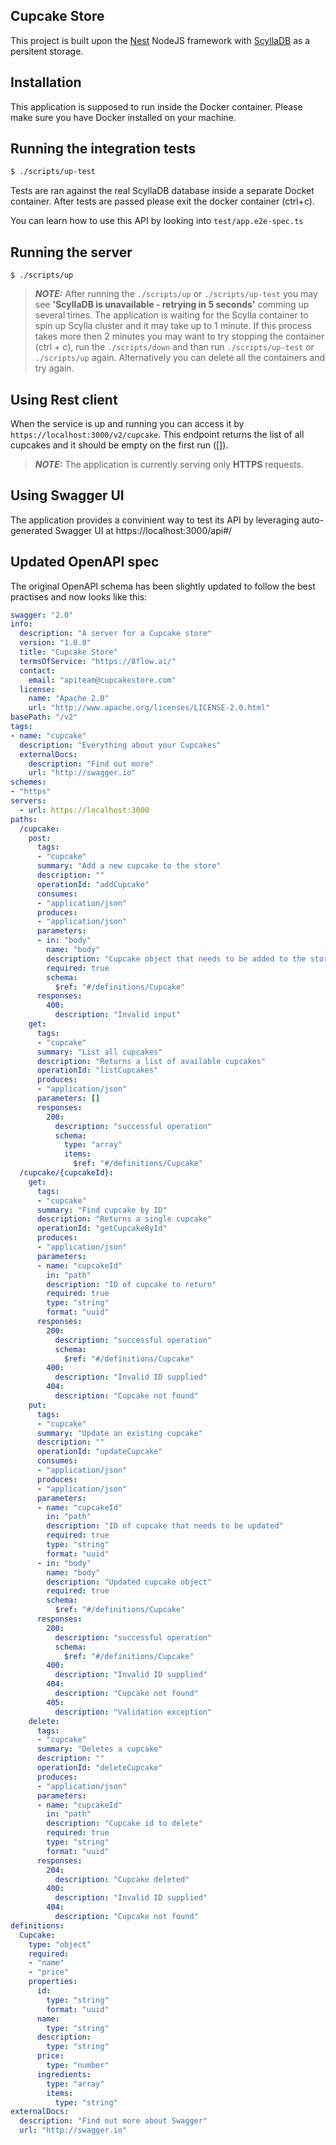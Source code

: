 
## Cupcake Store 

This project is built upon the [Nest](https://github.com/nestjs/nest) NodeJS framework with [ScyllaDB](https://www.scylladb.com/) as a persitent storage.

## Installation
This application is supposed to run inside the Docker container. Please make sure you have Docker installed on your machine.

## Running the integration tests
```bash
$ ./scripts/up-test
```
Tests are ran against the real ScyllaDB database inside a separate Docket container. After tests are passed please exit the docker container (ctrl+c).

You can learn how to use this API by looking into `test/app.e2e-spec.ts`

## Running the server
```
$ ./scripts/up
```
> **_NOTE:_**  After running the `./scripts/up` or `./scripts/up-test` you may see **'ScyllaDB is unavailable - retrying in 5 seconds'** comming up several times. The application is waiting for the Scylla container to spin up Scylla cluster and it may take up to 1 minute. 
If this process takes more then 2 minutes you may want to try stopping the container (ctrl + c), run the `./scripts/down` and than run `./scripts/up-test` or `./scripts/up` again. Alternatively you can delete all the containers and try again.

## Using Rest client
When the service is up and running you can access it by `https://localhost:3000/v2/cupcake`. This endpoint returns the list of all cupcakes and it should be empty on the first run ([]).

> **_NOTE:_**  The application is currently serving only **HTTPS** requests.

## Using Swagger UI
The application provides a convinient way to test its API by leveraging auto-generated Swagger UI at https://localhost:3000/api#/

## Updated OpenAPI spec
The original OpenAPI schema has been slightly updated to follow the best practises and now looks like this:

```yml
swagger: "2.0"
info:
  description: "A server for a Cupcake store"
  version: "1.0.0"
  title: "Cupcake Store"
  termsOfService: "https://8flow.ai/"
  contact:
    email: "apiteam@cupcakestore.com"
  license:
    name: "Apache 2.0"
    url: "http://www.apache.org/licenses/LICENSE-2.0.html"
basePath: "/v2"
tags:
- name: "cupcake"
  description: "Everything about your Cupcakes"
  externalDocs:
    description: "Find out more"
    url: "http://swagger.io"
schemes:
- "https"
servers:
  - url: https://localhost:3000
paths:
  /cupcake:
    post:
      tags:
      - "cupcake"
      summary: "Add a new cupcake to the store"
      description: ""
      operationId: "addCupcake"
      consumes:
      - "application/json"
      produces:
      - "application/json"
      parameters:
      - in: "body"
        name: "body"
        description: "Cupcake object that needs to be added to the store"
        required: true
        schema:
          $ref: "#/definitions/Cupcake"
      responses:
        400:
          description: "Invalid input"
    get:
      tags:
      - "cupcake"
      summary: "List all cupcakes"
      description: "Returns a list of available cupcakes"
      operationId: "listCupcakes"
      produces:
      - "application/json"
      parameters: []
      responses:
        200:
          description: "successful operation"
          schema:
            type: "array"
            items:
              $ref: "#/definitions/Cupcake"
  /cupcake/{cupcakeId}:
    get:
      tags:
      - "cupcake"
      summary: "Find cupcake by ID"
      description: "Returns a single cupcake"
      operationId: "getCupcakeById"
      produces:
      - "application/json"
      parameters:
      - name: "cupcakeId"
        in: "path"
        description: "ID of cupcake to return"
        required: true
        type: "string"
        format: "uuid"
      responses:
        200:
          description: "successful operation"
          schema:
            $ref: "#/definitions/Cupcake"
        400:
          description: "Invalid ID supplied"
        404:
          description: "Cupcake not found"
    put:
      tags:
      - "cupcake"
      summary: "Update an existing cupcake"
      description: ""
      operationId: "updateCupcake"
      consumes:
      - "application/json"
      produces:
      - "application/json"
      parameters:
      - name: "cupcakeId"
        in: "path"
        description: "ID of cupcake that needs to be updated"
        required: true
        type: "string"
        format: "uuid"
      - in: "body"
        name: "body"
        description: "Updated cupcake object"
        required: true
        schema:
          $ref: "#/definitions/Cupcake"
      responses:
        200:
          description: "successful operation"
          schema:
            $ref: "#/definitions/Cupcake"
        400:
          description: "Invalid ID supplied"
        404:
          description: "Cupcake not found"
        405:
          description: "Validation exception"
    delete:
      tags:
      - "cupcake"
      summary: "Deletes a cupcake"
      description: ""
      operationId: "deleteCupcake"
      produces:
      - "application/json"
      parameters:
      - name: "cupcakeId"
        in: "path"
        description: "Cupcake id to delete"
        required: true
        type: "string"
        format: "uuid"
      responses:
        204:
          description: "Cupcake deleted"
        400:
          description: "Invalid ID supplied"
        404:
          description: "Cupcake not found"
definitions:
  Cupcake:
    type: "object"
    required:
    - "name"
    - "price"
    properties:
      id:
        type: "string"
        format: "uuid"
      name:
        type: "string"
      description:
        type: "string"
      price:
        type: "number"
      ingredients:
        type: "array"
        items:
          type: "string"
externalDocs:
  description: "Find out more about Swagger"
  url: "http://swagger.io"

```